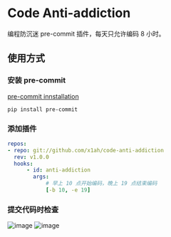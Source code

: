 # Code Anti-addiction

编程防沉迷 pre-commit 插件，每天只允许编码 8 小时。

## 使用方式

### 安装 pre-commit

[pre-commit innstallation](https://pre-commit.com/#install)

```
pip install pre-commit
```

### 添加插件

```yaml
repos:
- repo: git://github.com/x1ah/code-anti-addiction
  rev: v1.0.0
  hooks:
      - id: anti-addiction
        args:
            # 早上 10 点开始编码，晚上 19 点结束编码
            [-b 10, -e 19]
```

### 提交代码时检查

![image](https://user-images.githubusercontent.com/14919255/132117263-a3a4dc0b-9904-4e50-a7b2-5d73613428f5.png)
![image](https://user-images.githubusercontent.com/14919255/132117264-eb6f8d60-ec13-41cb-b77d-15200eb1cb46.png)


